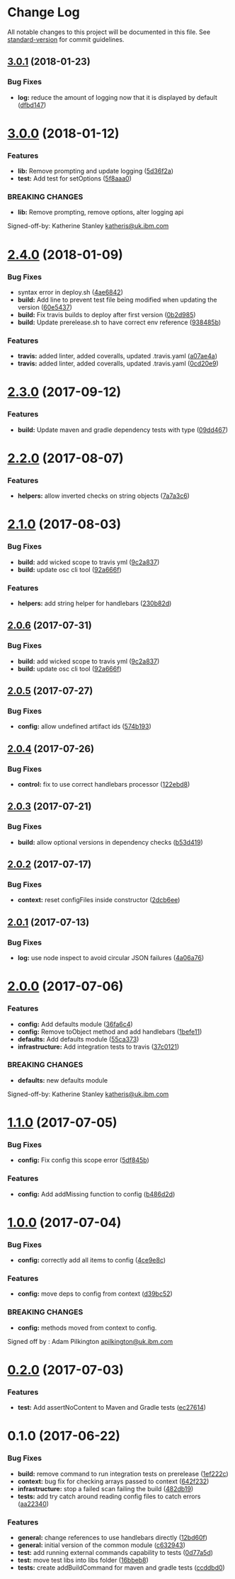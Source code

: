 # Change Log

All notable changes to this project will be documented in this file. See [standard-version](https://github.com/conventional-changelog/standard-version) for commit guidelines.

<a name="3.0.1"></a>
## [3.0.1](https://github.com/ibm-developer/java-codegen-common/compare/v3.0.0...v3.0.1) (2018-01-23)


### Bug Fixes

* **log:** reduce the amount of logging now that it is displayed by default ([dfbd147](https://github.com/ibm-developer/java-codegen-common/commit/dfbd147))



<a name="3.0.0"></a>
# [3.0.0](https://github.com/ibm-developer/java-codegen-common/compare/v2.4.0...v3.0.0) (2018-01-12)


### Features

* **lib:** Remove prompting and update logging ([5d36f2a](https://github.com/ibm-developer/java-codegen-common/commit/5d36f2a))
* **test:** Add test for setOptions ([5f8aaa0](https://github.com/ibm-developer/java-codegen-common/commit/5f8aaa0))


### BREAKING CHANGES

* **lib:** Remove prompting, remove options, alter logging api

Signed-off-by: Katherine Stanley <katheris@uk.ibm.com>



<a name="2.4.0"></a>
# [2.4.0](https://github.com/ibm-developer/java-codegen-common/compare/v2.3.0...v2.4.0) (2018-01-09)


### Bug Fixes

* syntax error in deploy.sh ([4ae6842](https://github.com/ibm-developer/java-codegen-common/commit/4ae6842))
* **build:** Add line to prevent test file being modified when updating the version ([60e5437](https://github.com/ibm-developer/java-codegen-common/commit/60e5437))
* **build:** Fix travis builds to deploy after first version ([0b2d985](https://github.com/ibm-developer/java-codegen-common/commit/0b2d985))
* **build:** Update prerelease.sh to have correct env reference ([938485b](https://github.com/ibm-developer/java-codegen-common/commit/938485b))


### Features

* **travis:** added linter, added coveralls, updated .travis.yaml ([a07ae4a](https://github.com/ibm-developer/java-codegen-common/commit/a07ae4a))
* **travis:** added linter, added coveralls, updated .travis.yaml ([0cd20e9](https://github.com/ibm-developer/java-codegen-common/commit/0cd20e9))



<a name="2.3.0"></a>
# [2.3.0](https://github.ibm.com/arf/java-codegen-common/compare/v2.2.0...v2.3.0) (2017-09-12)


### Features

* **build:** Update maven and gradle dependency tests with type ([09dd467](https://github.ibm.com/arf/java-codegen-common/commit/09dd467))



<a name="2.2.0"></a>
# [2.2.0](https://github.ibm.com/arf/java-codegen-common/compare/v2.1.0...v2.2.0) (2017-08-07)


### Features

* **helpers:** allow inverted checks on string objects ([7a7a3c6](https://github.ibm.com/arf/java-codegen-common/commit/7a7a3c6))



<a name="2.1.0"></a>
# [2.1.0](https://github.ibm.com/arf/java-codegen-common/compare/v2.0.5...v2.1.0) (2017-08-03)


### Bug Fixes

* **build:** add wicked scope to travis yml ([9c2a837](https://github.ibm.com/arf/java-codegen-common/commit/9c2a837))
* **build:** update osc cli tool ([92a666f](https://github.ibm.com/arf/java-codegen-common/commit/92a666f))


### Features

* **helpers:** add string helper for handlebars ([230b82d](https://github.ibm.com/arf/java-codegen-common/commit/230b82d))



<a name="2.0.6"></a>
## [2.0.6](https://github.ibm.com/arf/java-codegen-common/compare/v2.0.5...v2.0.6) (2017-07-31)


### Bug Fixes

* **build:** add wicked scope to travis yml ([9c2a837](https://github.ibm.com/arf/java-codegen-common/commit/9c2a837))
* **build:** update osc cli tool ([92a666f](https://github.ibm.com/arf/java-codegen-common/commit/92a666f))



<a name="2.0.5"></a>
## [2.0.5](https://github.ibm.com/arf/java-codegen-common/compare/v2.0.4...v2.0.5) (2017-07-27)


### Bug Fixes

* **config:** allow undefined artifact ids ([574b193](https://github.ibm.com/arf/java-codegen-common/commit/574b193))



<a name="2.0.4"></a>
## [2.0.4](https://github.ibm.com/arf/java-codegen-common/compare/v2.0.3...v2.0.4) (2017-07-26)


### Bug Fixes

* **control:** fix to use correct handlebars processor ([122ebd8](https://github.ibm.com/arf/java-codegen-common/commit/122ebd8))



<a name="2.0.3"></a>
## [2.0.3](https://github.ibm.com/arf/java-codegen-common/compare/v2.0.2...v2.0.3) (2017-07-21)


### Bug Fixes

* **build:** allow optional versions in dependency checks ([b53d419](https://github.ibm.com/arf/java-codegen-common/commit/b53d419))



<a name="2.0.2"></a>
## [2.0.2](https://github.ibm.com/arf/java-codegen-common/compare/v2.0.1...v2.0.2) (2017-07-17)


### Bug Fixes

* **context:** reset configFiles inside constructor ([2dcb6ee](https://github.ibm.com/arf/java-codegen-common/commit/2dcb6ee))



<a name="2.0.1"></a>
## [2.0.1](https://github.ibm.com/arf/java-codegen-common/compare/v2.0.0...v2.0.1) (2017-07-13)


### Bug Fixes

* **log:** use node inspect to avoid circular JSON failures ([4a06a76](https://github.ibm.com/arf/java-codegen-common/commit/4a06a76))



<a name="2.0.0"></a>
# [2.0.0](https://github.ibm.com/arf/java-codegen-common/compare/v1.1.0...v2.0.0) (2017-07-06)


### Features

* **config:** Add defaults module ([36fa6c4](https://github.ibm.com/arf/java-codegen-common/commit/36fa6c4))
* **config:** Remove toObject method and add handlebars ([1befe11](https://github.ibm.com/arf/java-codegen-common/commit/1befe11))
* **defaults:** Add defaults module ([55ca373](https://github.ibm.com/arf/java-codegen-common/commit/55ca373))
* **infrastructure:** Add integration tests to travis ([37c0121](https://github.ibm.com/arf/java-codegen-common/commit/37c0121))


### BREAKING CHANGES

* **defaults:** new defaults module

Signed-off-by: Katherine Stanley <katheris@uk.ibm.com>



<a name="1.1.0"></a>
# [1.1.0](https://github.ibm.com/arf/java-codegen-common/compare/v1.0.0...v1.1.0) (2017-07-05)


### Bug Fixes

* **config:** Fix config this scope error ([5df845b](https://github.ibm.com/arf/java-codegen-common/commit/5df845b))


### Features

* **config:** Add addMissing function to config ([b486d2d](https://github.ibm.com/arf/java-codegen-common/commit/b486d2d))



<a name="1.0.0"></a>
# [1.0.0](https://github.ibm.com/arf/java-codegen-common/compare/v0.2.0...v1.0.0) (2017-07-04)


### Bug Fixes

* **config:** correctly add all items to config ([4ce9e8c](https://github.ibm.com/arf/java-codegen-common/commit/4ce9e8c))


### Features

* **config:** move deps to config from context ([d39bc52](https://github.ibm.com/arf/java-codegen-common/commit/d39bc52))


### BREAKING CHANGES

* **config:** methods moved from context to config.

Signed off by : Adam Pilkington apilkington@uk.ibm.com



<a name="0.2.0"></a>
# [0.2.0](https://github.ibm.com/arf/java-codegen-common/compare/v0.1.0...v0.2.0) (2017-07-03)


### Features

* **test:** Add assertNoContent to Maven and Gradle tests ([ec27614](https://github.ibm.com/arf/java-codegen-common/commit/ec27614))



<a name="0.1.0"></a>
# 0.1.0 (2017-06-22)


### Bug Fixes

* **build:** remove command to run integration tests on prerelease ([1ef222c](https://github.ibm.com/arf/java-codegen-common/commit/1ef222c))
* **context:** bug fix for checking arrays passed to context ([642f232](https://github.ibm.com/arf/java-codegen-common/commit/642f232))
* **infrastructure:** stop a failed scan failing the build ([482db19](https://github.ibm.com/arf/java-codegen-common/commit/482db19))
* **tests:** add try catch around reading config files to catch errors ([aa22340](https://github.ibm.com/arf/java-codegen-common/commit/aa22340))


### Features

* **general:** change references to use handlebars directly ([12bd60f](https://github.ibm.com/arf/java-codegen-common/commit/12bd60f))
* **general:** initial version of the common module ([c632943](https://github.ibm.com/arf/java-codegen-common/commit/c632943))
* **test:** add running external commands capability to tests ([0d77a5d](https://github.ibm.com/arf/java-codegen-common/commit/0d77a5d))
* **test:** move test libs into libs folder ([16bbeb8](https://github.ibm.com/arf/java-codegen-common/commit/16bbeb8))
* **tests:** create addBuildCommand for maven and gradle tests ([ccddbd0](https://github.ibm.com/arf/java-codegen-common/commit/ccddbd0))

